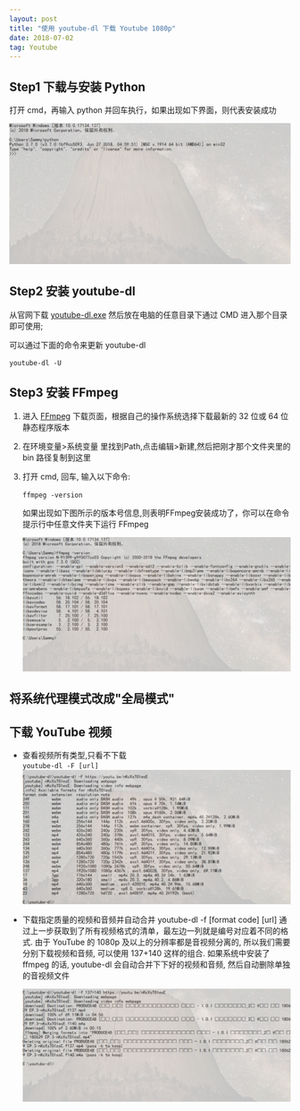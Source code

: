 ```yaml
---
layout: post
title: "使用 youtube-dl 下载 Youtube 1080p"
date: 2018-07-02
tag: Youtube
---   
```


## Step1 下载与安装 Python
打开 cmd，再输入 python 并回车执行，如果出现如下界面，则代表安装成功

![](/images/posts/youtube/python.png)

## Step2 安装 youtube-dl
从官网下载 [youtube-dl.exe](http://www.youtube-dl.org/) 然后放在电脑的任意目录下通过 CMD 进入那个目录即可使用;

可以通过下面的命令来更新 youtube-dl
```
youtube-dl -U
```

## Step3 安装 FFmpeg
1. 进入 [FFmpeg](https://ffmpeg.zeranoe.com/builds/) 下载页面，根据自己的操作系统选择下载最新的 32 位或 64 位静态程序版本

2. 在环境变量>系统变量 里找到Path,点击编辑>新建,然后把刚才那个文件夹里的 bin 路径复制到这里

3. 打开 cmd, 回车, 输入以下命令:
   
   `ffmpeg -version`
   
   如果出现如下图所示的版本号信息,则表明FFmpeg安装成功了，你可以在命令提示行中任意文件夹下运行 FFmpeg

    ![](/images/posts/youtube/ffmpeg.png)

## 将系统代理模式改成"全局模式"

## 下载 YouTube 视频

- 查看视频所有类型,只看不下载<br>
  `youtube-dl -F [url]`<br>
  ![](/images/posts/youtube/list.png)

- 下载指定质量的视频和音频并自动合并
  youtube-dl -f [format code] [url]
  通过上一步获取到了所有视频格式的清单，最左边一列就是编号对应着不同的格式.
  由于 YouTube 的 1080p 及以上的分辨率都是音视频分离的, 所以我们需要分别下载视频和音频, 可以使用 137+140 这样的组合.
  如果系统中安装了 ffmpeg 的话, youtube-dl 会自动合并下下好的视频和音频, 然后自动删除单独的音视频文件
  
  ![](/images/posts/youtube/download.png)
